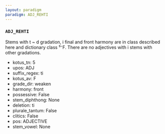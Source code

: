 ```yaml
---
layout: paradigm
paradigm: ADJ_REHTI
---
```

### ` ADJ_REHTI `

Stems with t ~ d gradation, i final and front harmony are in class described here and dictionary class ⁵⁻F. There are no adjectives with i stems with other gradations.
* kotus_tn: 5
* upos: ADJ
* suffix_regex: ti
* kotus_av: F
* grade_dir: weaken
* harmony: front
* possessive: False
* stem_diphthong: None
* deletion: ti
* plurale_tantum: False
* clitics: False
* pos: ADJECTIVE
* stem_vowel: None
